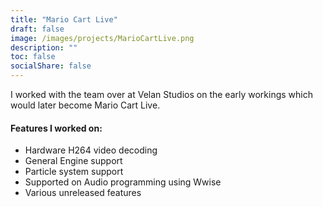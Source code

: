 ```yaml
---
title: "Mario Cart Live"
draft: false
image: /images/projects/MarioCartLive.png
description: ""
toc: false
socialShare: false
---
```


I worked with the team over at Velan Studios on the early workings which would later become Mario Cart Live.

#### Features I worked on:
- Hardware H264 video decoding
- General Engine support
- Particle system support
- Supported on Audio programming using Wwise
- Various unreleased features
